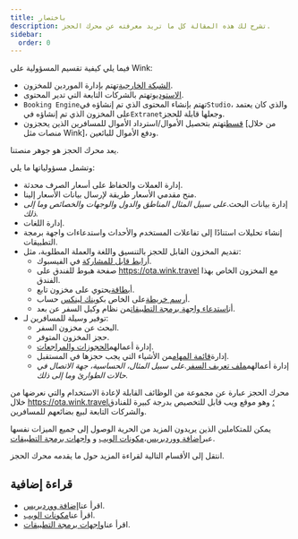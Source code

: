 ```yaml
---
title: باختصار
description: تشرح لك هذه المقالة كل ما تريد معرفته عن محرك الحجز.
sidebar:
  order: 0
---
```

فيما يلي كيفية تقسيم المسؤولية على Wink:

* [الشبكة الخارجية](/extranet/what-is-extranet)تهتم بإدارة الموردين للمخزون.
* [الاستوديو](/studio/what-is-studio)تهتم بالشركات التابعة التي تدير المحتوى.
* `Booking Engine`تهتم بإنشاء المحتوى الذي تم إنشاؤه في`Studio`، والذي كان يعتمد على المخزون الذي تم إنشاؤه في`Extranet`وجعلها قابلة للحجز.
* [قسط](/payment/what-is-trip-pay)تهتم بتحصيل الأموال/استرداد الأموال للمسافرين الذين يحجزون \[من خلال منصات مثل Wink]، ودفع الأموال للبائعين.

يعد محرك الحجز هو جوهر منصتنا.

وتشمل مسؤولياتها ما يلي:

* إدارة العملات والحفاظ على أسعار الصرف محدثة.
* منح مقدمي الأسعار طريقة لإرسال بيانات الأسعار إلينا.
* إدارة بيانات البحث.*على سبيل المثال المناطق والدول والوجهات والخصائص وما إلى ذلك.*
* إدارة اللغات.
* إنشاء تحليلات استنادًا إلى تفاعلات المستخدم والأحداث واستدعاءات واجهة برمجة التطبيقات.
* تقديم المخزون القابل للحجز بالتنسيق واللغة والعملة المطلوبة، مثل:
  * أ[رابط قابل للمشاركة](/studio/shareable-links) في الفيسبوك.
  * صفحة هبوط للفندق على https://ota.wink.travel مع المخزون الخاص بهذا الفندق.
  * أ[بطاقة](/studio/cards)يحتوي على مخزون تابع.
  * أ[رسم خريطة](/studio/maps)على الخاص بك[وينك لينكس](/link-manager/wink-links) حساب.
  * أن[استدعاء واجهة برمجة التطبيقات](/developers/apis)من نظام وكيل السفر عن بعد.
* توفير وسيلة للمسافرين لـ:
  * البحث عن مخزون السفر.
  * حجز المخزون المتوفر.
  * إدارة أعمالهم[الحجوزات والمراجعات](/booking-engine/bookings).
  * إدارة[قائمة المهام](/booking-engine/bucket-list)من الأشياء التي يجب حجزها في المستقبل.
  * إدارة أعمالهم[ملف تعريف السفر](/booking-engine/travel-preferences).*على سبيل المثال، الحساسية، جهة الاتصال في حالات الطوارئ وما إلى ذلك.*

محرك الحجز عبارة عن مجموعة من الوظائف القابلة لإعادة الاستخدام والتي نعرضها من خلال https://ota.wink.travel؛ وهو موقع ويب قابل للتخصيص بدرجة كبيرة للفنادق والشركات التابعة لبيع بضائعهم للمسافرين.

يمكن للمتكاملين الذين يريدون المزيد من الحرية الوصول إلى جميع الميزات نفسها عبر[إضافة ووردبريس](/developers/wordpress/)،[مكونات الويب](/developers/web-components) و [واجهات برمجة التطبيقات](/developers/apis).

انتقل إلى الأقسام التالية لقراءة المزيد حول ما يقدمه محرك الحجز.

## قراءة إضافية

* اقرأ عنا[إضافة ووردبريس](/developers/wordpress/).
* اقرأ عنا[مكونات الويب](/developers/web-components).
* اقرأ عنا[واجهات برمجة التطبيقات](/developers/apis).

